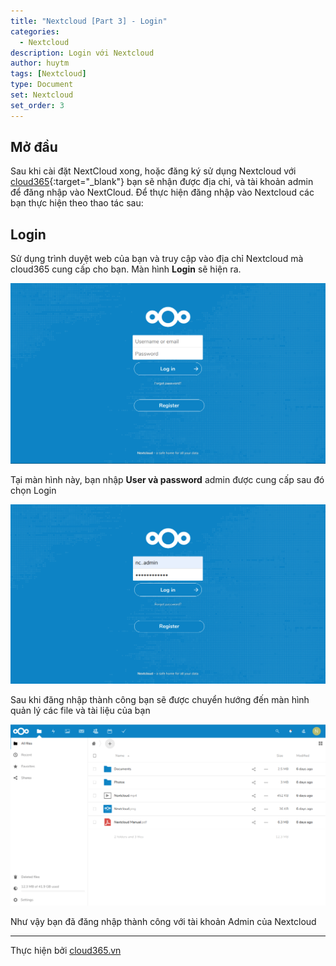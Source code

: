 ```yaml
---
title: "Nextcloud [Part 3] - Login" 
categories:
  - Nextcloud
description: Login với Nextcloud
author: huytm
tags: [Nextcloud]
type: Document
set: Nextcloud
set_order: 3
---
```


## Mở đầu

Sau khi cài đặt NextCloud xong, hoặc đăng ký sử dụng Nextcloud với [cloud365](https://cloud365.vn/){:target="_blank"} bạn sẽ nhận được địa chỉ, và tài khoản admin để đăng nhập vào NextCloud. Để thực hiện đăng nhập vào Nextcloud các bạn thực hiện theo thao tác sau: 

## Login

Sử dụng trình duyệt web của bạn và truy cập vào địa chỉ Nextcloud mà cloud365 cung cấp cho bạn. Màn hình **Login** sẽ hiện ra.

<p align="center">
<img src="/images/img-nextcloud/part1/nextcloud1-1.png">
</p>

Tại màn hình này, bạn nhập **User và password** admin được cung cấp sau đó chọn Login

<p align="center">
<img src="/images/img-nextcloud/part1/nextcloud1-2.png">
</p>

Sau khi đăng nhập thành công bạn sẽ được chuyển hướng đến màn hình quản lý các file và tài liệu của bạn

<p align="center">
<img src="/images/img-nextcloud/part1/nextcloud1-3.png">
</p>

Như vậy bạn đã đăng nhập thành công với tài khoản Admin của Nextcloud

---

Thực hiện bởi <a href="https://cloud365.vn/" target="_blank">cloud365.vn</a>
